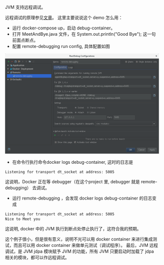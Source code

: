 JVM 支持远程调试。

远程调试的原理参见[文章](https://docs.oracle.com/javase/7/docs/technotes/guides/jpda/conninv.html)。
这里主要说说这个 demo 怎么用：
- 运行 docker-compose up，启动 debug-container。
- 打开 MeetAndBye.java 文件，在 System.out.println("Good Bye"); 这一句前面点断点。
- 配置 remote-debugging run config, 具体配置如图

![remote-debugging-run-config](./remote-debugging-run-config.png)

- 在命令行执行命令docker logs debug-container, 这时的日志是
```shell
Listening for transport dt_socket at address: 5005
```
这说明，Docker 正在等 debugger（在这个project 里, debugger 就是 remote-debugging） 去调试。

- 运行 remote-debugging ，会发现 docker logs debug-container 的日志变成
```shell
Listening for transport dt_socket at address: 5005
Nice to Meet you
```
这说明, docker 中的 JVM 执行到断点处停止执行了，这符合我的预期。



这个例子很小，但是很有意义，说明不光可以用 docker container 来进行集成测试，而且可以用 docker container 来做单元测试（调试程序）。
最后，JVM 远程调试，是 JVM jdpa 模块赋予 JVM 的功能，所有 JVM 只要启动时加载了 jdpa 相关的模块，都可以作远程调试。
